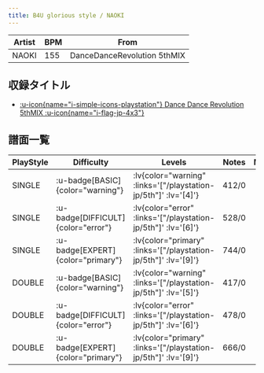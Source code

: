 ```yaml
---
title: B4U glorious style / NAOKI
---
```


|Artist|BPM|From|
|------|---|----|
|NAOKI|155|DanceDanceRevolution 5thMIX|

## 収録タイトル

- [ :u-icon{name="i-simple-icons-playstation"} Dance Dance Revolution 5thMIX :u-icon{name="i-flag-jp-4x3"} ](/playstation-jp/5th)

## 譜面一覧

|PlayStyle|Difficulty|Levels|Notes|Movie|
|---------|----------|------|-----|-----|
|SINGLE| :u-badge[BASIC]{color="warning"} | :lv{color="warning" :links='["/playstation-jp/5th"]' :lv='[4]'} |412/0||
|SINGLE| :u-badge[DIFFICULT]{color="error"} | :lv{color="error" :links='["/playstation-jp/5th"]' :lv='[6]'} |528/0||
|SINGLE| :u-badge[EXPERT]{color="primary"} | :lv{color="primary" :links='["/playstation-jp/5th"]' :lv='[9]'} |744/0||
|DOUBLE| :u-badge[BASIC]{color="warning"} | :lv{color="warning" :links='["/playstation-jp/5th"]' :lv='[5]'} |417/0||
|DOUBLE| :u-badge[DIFFICULT]{color="error"} | :lv{color="error" :links='["/playstation-jp/5th"]' :lv='[6]'} |478/0||
|DOUBLE| :u-badge[EXPERT]{color="primary"} | :lv{color="primary" :links='["/playstation-jp/5th"]' :lv='[9]'} |666/0||
